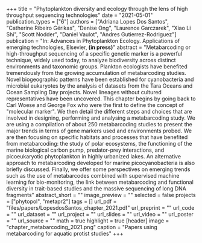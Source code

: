 +++
title = "Phytoplankton diversity and ecology through the lens of high throughput sequencing technologies"
date = "2021-05-01"
publication_types = ["6"]
authors = ["Adriana Lopes Dos Santos", "Catherine Ribeiro Gérikas", "Denise Ong", "Laurence Garczarek", "Xiao Li Shi", "Scott Nodder", "Daniel Vaulot", "Andres Gutierrez-Rodriguez"]
publication = "In: Advances in Phytoplankton Ecology. Applications of emerging technologies, Elsevier, **(in press)**"
abstract = "Metabarcoding or high-throughput sequencing of a specific genetic marker is a powerful technique, widely used today, to analyze biodiversity across distinct environments and taxonomic groups. Plankton ecologists have benefited tremendously from the growing accumulation of metabarcoding studies. Novel biogeographic patterns have been established for cyanobacteria and microbial eukaryotes by the analysis of datasets from the Tara Oceans and Ocean Sampling Day projects. Novel lineages without cultured representatives have been uncovered. This chapter begins by going back to Carl Woese and George Fox who were the first to define the concept of \"molecular marker\". We then detail the different steps and choices that are involved in designing, performing and analysing a metabarcoding study. We are using a compilation of about 250 metabarcoding studies to present the major trends in terms of gene markers used and environments probed. We are then focusing on specific habitats and processes that have benefited from metabarcoding: the study of polar ecosystems, the functioning of the marine biological carbon pump, predator-prey interactions, and picoeukaryotic phytoplankton in highly urbanized lakes. An alternative approach to metabarcoding developed for marine picocyanobacteria is also briefly discussed. Finally, we offer some perspectives on emerging trends such as the use of metabarcodes combined with supervised machine learning for bio-monitoring, the link between metabarcoding and functional diversity in trait-based studies and the massive sequencing of long DNA fragments"
abstract_short = ""
image_preview = ""
selected = false
projects = ["phytopol", "metapr2"]
tags = []
url_pdf = "files/papers/LopesdosSantos_chapter_2021.pdf"
url_preprint = ""
url_code = ""
url_dataset = ""
url_project = ""
url_slides = ""
url_video = ""
url_poster = ""
url_source = ""
math = true
highlight = true
[header]
image = "chapter_metabarcoding_2021.png"
caption = "Papers using metabarcoding for aquatic protist studies"
+++
